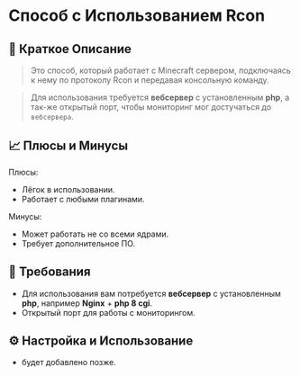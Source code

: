 # Способ с Использованием Rcon

## 📝 Краткое Описание

>Это способ, который работает с Minecraft сервером, подключаясь к нему по протоколу Rcon и передавая консольную команду.

>Для использования требуется **вебсервер** с установленным **php**, а так-же открытый порт, чтобы мониторинг мог достучаться до `вебсервера`.

## 📈 Плюсы и Минусы

Плюсы:

- Лёгок в использовании.
- Работает с любыми плагинами.

Минусы:

- Может работать не со всеми ядрами.
- Требует дополнительное ПО.

## 🧾 Требования

- Для использования вам потребуется **вебсервер** с установленным **php**, например **Nginx** + **php 8 cgi**.
- Открытый порт для работы с мониторингом.

## ⚙️ Настройка и Использование

- будет добавлено позже.
